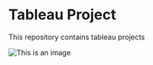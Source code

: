 # Tableau Project
 This repository contains tableau projects

![This is an image](https://myoctocat.com/assets/images/base-octocat.svg)
